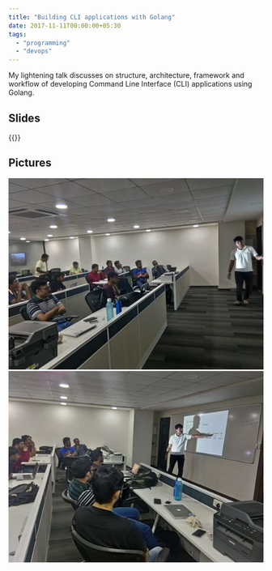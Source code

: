 ```yaml
---
title: "Building CLI applications with Golang"
date: 2017-11-11T00:00:00+05:30
tags:
  - "programming"
  - "devops"
---
```


<!-- markdownlint-disable-file MD033 -->

My lightening talk discusses on structure, architecture, framework and
workflow of developing Command Line Interface (CLI) applications using Golang.

<!--more-->

## Slides

{{<slideshare Fgzi0xpxqHbLfq>}}

## Pictures

![ltalk_cli_app_1](/meetup_pics/ltalk_cli_app_1.jpeg)
![ltalk_cli_app_2](/meetup_pics/ltalk_cli_app_2.jpeg)
